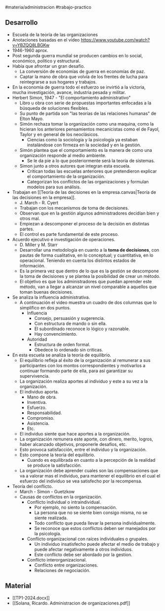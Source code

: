 #materia/administracion #trabajo-practico 

## Desarrollo

* Escuela de la teoría de las organizaciones
* Anotaciones basadas en el video https://www.youtube.com/watch?v=YBZQQ8LBGKw
* 1946-1960 aprox.
* Post segunda guerra mundial se producen cambios en lo social, económico, político y estructural.
* Había que afrontar un gran desafío.
	* La conversión de economías de guerra en economías de paz.
	* Captar la mano de obra que volvía de los frentes de lucha para reintegrarse a sus hogares y trabajos.
* En la economía de guerra todo el esfuerzo se invirtió a la victoria, mucha investigación, avance, industria pesada y  militar.
* Herbert Simon, 1947 - "El comportamiento administrativo" 
	* Libro u obra con serie de propuestas importantes enfocadas a la búsqueda de soluciones flexibles.
	* Su punto de partida son "las teorías de las relaciones humanas" de Elton Mayo.
	* Simón rechaza tomar la organización como una maquina, como la hicieran los anteriores pensamientos mecanicistas como el de Fayol, Taylor y en general de los neoclásicos.
		* Ciencias como la sociología y la psicología ya estaban instalándose con firmeza en la sociedad y en la gestión.
	* Simón plantea que el comportamiento es la manera de como una organización responde al  medio ambiente.
		* Se le da pie a lo que posteriormente será la teoría de sistemas.
	* Simon junto a otros autores que integran esta escuela.
		* Critican todas las escuelas anteriores que pretendieron explicar el comportamiento de la organización.
		* Categorizan los conflictos de las organizaciones y formulan modelos para sus análisis.
* Trabajan en [[Teoría de las decisiones en la empresa.canvas|Teoría de las decisiones en la empresa]].
	* J. March - R. Cyert
	* Trabajan con los mecanismos de toma de decisiones.
	* Observan que en la gestión algunos administradores decidían bien y otros mal.
	* Empiezan a descomponer el proceso de la decisión en distintas partes.
	* El control es parte fundamental de este proceso.
* Acuerdo ejecutivo e investigación de operaciones.
	* D. Miller y M. Starr
	* Desarrollar una metodología en cuanto a la **toma de decisiones**, con pautas de forma cualitativa, en lo conceptual; y cuantitativa, en lo operacional. Teniendo en cuenta los distintos estados de información.
	* Es la primera vez que dentro de lo que es la gestión se descompone la toma de decisiones y se plantea la posibilidad de crear un método.
	* El objetivo es que los administradores que puedan aprender este método, van a llegar a alcanzar un nivel comparable a aquellos que toman buenas decisiones.
* Se analiza la influencia administrativa.
	* A continuación el video muestra un cuadro de dos columnas que lo simplifico en dos puntos.
		* Influencia
			* Consejo, persuasión y sugerencia.
			* Con estructura de mando o sin ella.
			* El subordinado reconoce lo lógico y razonable.
			* Hay convencimiento.
		* Autoridad
			* Estructura de orden formal.
			* Obedece lo ordenado sin criticas.
* En esta escuela se analiza la teoría de equilibrio.
	* El equilibrio refleja al éxito de la organización al remunerar a sus participantes con los montos correspondientes y motivarlos a continuar formando parte de ella, para así garantizar su supervivencia.
	* La organización realiza aportes al individuo y este a su vez a la organización.
	* El individuo aporta.
		* Mano de obra.
		* Inventiva.
		* Esfuerzo.
		* Responsabilidad.
		* Compromiso.
		* Asistencia.
		* Etc.
	* El individuo siente que hace aportes a la organización.
	* La organización remunera este aporte, con dinero, merito, logros, haber alcanzado objetivos, proponerle desafíos, etc.
	* Esto provoca satisfacción, entre el individuo y la organización.
	* Esto compone la teoría del equilibrio.
		* Cuando es equilibrada en cuanto a la percepción de la realidad se produce la satisfacción.
	* La organización debe aprender cuales son las compensaciones que va a valorar mas el individuo, para mantener el equilibrio en el cual el esfuerzo del individuo se vea satisfecho por la recompensa.
* Teoría del conflicto.
	* March - Simon - Guetzkow
	* Causas de conflictos en la organización.
		* Conflicto individual o intraindividual.
			* Por ejemplo, no siento la compensación.
			* La persona que no se siente bien consigo misma, no se siente realizada.
			* Todo conflicto que pueda llevar la persona individualmente.
			* Se reconoce que estos conflictos deben ser manejados por la psicología.
		* Conflicto organizacional con raíces individuales o grupales.
			* Un individuo insatisfecho puede afectar el medio de trabajo y puede afectar negativamente a otros individuos.
			* Este conflicto debe ser abordado por la gestion.
		* Conflicto interorganizacional.
			* Conflicto entre organizaciones.
			* Relaciones de negociación.

## Material

- [[TP1-2024.docx]]
- [[Solana, Ricardo. Administracion de organizaciones.pdf]]